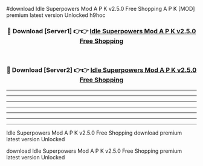 #download Idle Superpowers Mod A P K v2.5.0 Free Shopping A P K [MOD] premium latest version Unlocked h9hoc 



<div align="center">
<h3>🔴 Download [Server1] 👉👉 <a href="https://apkdownload1.web.app/">Idle Superpowers Mod A P K v2.5.0 Free Shopping</a></h3><br>

<h3>🔴 Download [Server2] 👉👉 <a href="https://apkdownload1.web.app/">Idle Superpowers Mod A P K v2.5.0 Free Shopping</a></h3>
</div>





----------------------------------------------------------

----------------------------------------------------------

----------------------------------------------------------

----------------------------------------------------------

----------------------------------------------------------

----------------------------------------------------------

----------------------------------------------------------

Idle Superpowers Mod A P K v2.5.0 Free Shopping download premium latest version Unlocked

download Idle Superpowers Mod A P K v2.5.0 Free Shopping premium latest version Unlocked
